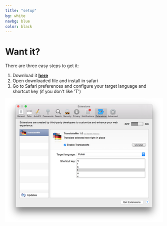 ```yaml
---
title: "setup"
bg: white
navbg: blue
color: black
---
```


# Want it?

There are three easy steps to get it:

1. Download it [**here**](https://github.com/marekpiechut/translate/releases/download/latest/TranslateMe.safariextz)
2. Open downloaded file and install in safari
3. Go to Safari preferences and configure your target language and shortcut key (if you don't like 'T')

![configuration](img/screen3.png)
